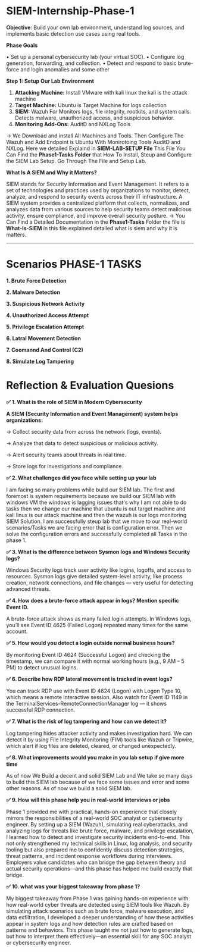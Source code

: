 # SIEM-Internship-Phase-1

**Objective**: Build your own lab environment, understand log sources, and implements basic detection use cases using real tools. 

**Phase Goals**

•	Set up a personal cybersecurity lab (your virtual SOC).
•	Configure log generation, forwarding, and collection. 
•	Detect and respond to basic brute-force and login anomalies and some other 

**Step 1: Setup Our Lab Environment**

1. **Attacking Machine:** Install VMware with kali linux the kali is the attack machine
2. **Target Machine:** Ubuntu is Target Machine for logs collection
3. **SIEM:** Wazuh For Monitors logs, file integrity, rootkits, and system calls.
   Detects malware, unauthorized access, and suspicious behavior.
5. **Monitoring Add-Ons:** AuditD and NXLog Tools

-> We Download and install All Machines and Tools. Then Configure The Wazuh and Add Endpoint is Ubuntu With Monirotoing Tools AuditD and NXLog. Here we detailed Explaind in **SIEM-LAB-SETUP File** This File You Can Find the **Phase1-Tasks Folder** that How To Install, Steup and Configure the SIEM Lab Setup. Go Through The File and Setup Lab. 

**What Is A SIEM and Why it Matters?**

SIEM stands for Security Information and Event Management. It refers to a set of technologies and practices used by organizations to monitor, detect, analyze, and respond to security events across their IT infrastructure. A SIEM system provides a centralized platform that collects, normalizes, and analyzes data from various sources to help security teams detect malicious activity, ensure compliance, and improve overall security posture.
-> You Can Find a Detailed Documentation in the **Phase1-Tasks** Folder the file is **What-Is-SIEM** in this file explained detailed what is siem and why it is matters. 

_________________________________________________________________________________________________

# Scenarios PHASE-1 TASKS

**1. Brute Force Detection**

**2. Malware Detection**

**3. Suspicious Network Activity**

**4. Unauthorized Access Attempt**

**5. Privilege Escalation Attempt**

**6. Latral Movement Detection**

**7. Coomannd And Control (C2)**

**8. Simulate Log Tampering**

# Reflection & Evaluation Quesions 

**✅ 1. What is the role of SIEM in Modern Cybersecurity**

**A SIEM (Security Information and Event Management) system helps organizations:**

-> Collect security data from across the network (logs, events).

-> Analyze that data to detect suspicious or malicious activity.

-> Alert security teams about threats in real time.

-> Store logs for investigations and compliance.

**✅ 2. What challenges did you face while setting up your lab**

   I am facing so many problems while build our SIEM lab. The first and foremost is system requirements because we build our SIEM lab with windows VM the windows is lagging issues that's why I am not able to do tasks then we change our machine that ubuntu is out target machine and kali linux is our attack machine and then the wazuh is our logs monitoring SIEM Solution. I am successfully steup lab that we move to our real-world scenarios/Tasks we are facing error that is configuration error. Then we solve the configuration errors and successfully completed all Tasks in the phase 1. 

**✅ 3. What is the difference between Sysmon logs and Windows Security logs?**

Windows Security logs track user activity like logins, logoffs, and access to resources.
Sysmon logs give detailed system-level activity, like process creation, network connections, and file changes — very useful for detecting advanced threats.

**✅ 4. How does a brute-force attack appear in logs? Mention specific Event ID.**

A brute-force attack shows as many failed login attempts. In Windows logs, you’ll see Event ID 4625 (Failed Logon) repeated many times for the same account.

**✅ 5. How would you detect a login outside normal business hours?**

By monitoring Event ID 4624 (Successful Logon) and checking the timestamp, we can compare it with normal working hours (e.g., 9 AM – 5 PM) to detect unusual logins.

**✅ 6. Describe how RDP lateral movement is tracked in event logs?**

You can track RDP use with Event ID 4624 (Logon) with Logon Type 10, which means a remote interactive session.
Also watch for Event ID 1149 in the TerminalServices-RemoteConnectionManager log — it shows successful RDP connection.

**✅ 7. What is the risk of log tampering and how can we detect it?**

   Log tampering hides attacker activity and makes investigation hard.
We can detect it by using File Integrity Monitoring (FIM) tools like Wazuh or Tripwire, which alert if log files are deleted, cleared, or changed unexpectedly.

**✅ 8. What improvements would you make in you lab setup if give more time**

   As of now We Build a decent and solid SIEM Lab and We take so many days to build this SIEM lab because of we face some issues and error and some other reasons. As of now we build a solid SIEM lab. 

**✅ 9. How will this phase help you in real-world interviews or jobs**

   Phase 1 provided me with practical, hands-on experience that closely mirrors the responsibilities of a real-world SOC analyst or cybersecurity engineer. By setting up a SIEM (Wazuh), simulating real cyberattacks, and analyzing logs for threats like brute force, malware, and privilege escalation, I learned how to detect and investigate security incidents end-to-end. This not only strengthened my technical skills in Linux, log analysis, and security tooling but also prepared me to confidently discuss detection strategies, threat patterns, and incident response workflows during interviews. Employers value candidates who can bridge the gap between theory and actual security operations—and this phase has helped me build exactly that bridge.

**✅ 10. what was your biggest takeaway from phase 1?**

   My biggest takeaway from Phase 1 was gaining hands-on experience with how real-world cyber threats are detected using SIEM tools like Wazuh. By simulating attack scenarios such as brute force, malware execution, and data exfiltration, I developed a deeper understanding of how these activities appear in system logs and how detection rules are crafted based on patterns and behaviors. This phase taught me not just how to generate logs, but how to interpret them effectively—an essential skill for any SOC analyst or cybersecurity engineer.



